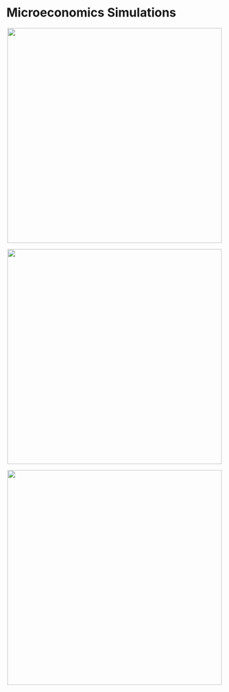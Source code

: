 # Microeconomics Simulations

<p align="center">
  <img src="https://hayaalsh.s3.us-east-2.amazonaws.com/3.4.3.gif" width="500">
</p>

<p align="center">
  <img src="https://hayaalsh.s3.us-east-2.amazonaws.com/price_floor.gif" width="500">
</p>

<p align="center">
  <img src="https://hayaalsh.s3.us-east-2.amazonaws.com/PS7.3.3_2.gif" width="500">
</p>
